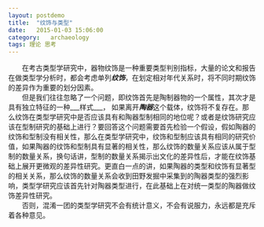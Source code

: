 ```yaml
---
layout:	postdemo
title:	"纹饰与类型"
date:	2015-01-03 15:06:00
category:	archaeology
tags: 理论 思考
---
```

&emsp;&emsp;在考古类型学研究中，器物纹饰是一种重要类型判别指标，大量的论文和报告在做类型学分析时，都会考虑单列***纹饰***，在划定相对年代关系时，将不同时期纹饰的差异作为重要的划分因素。    
&emsp;&emsp;但是我们往往忽略了一个问题，即纹饰首先是陶制器物的一个属性，其次才是具有独立特征的一种___样式___， 如果离开***陶器***这个载体，纹饰将不复存在。那么纹饰在类型学研究中是否应该具有和陶器型制相同的地位呢？或者是纹饰研究应该在型制研究的基础上进行？要回答这个问题需要首先检验一个假设，假如陶器的纹饰和型制没有相关性，那么在类型学研究中，纹饰和型制应该具有相同的研究价值，如果陶器的纹饰和型制具有显著的相关性，那么纹饰的数量关系应该从属于型制的数量关系，换句话讲，型制的数量关系揭示出文化的差异性后，才能在纹饰基础上展开更微观的差异性研究。更直白一点的讲，如果陶器的类型和纹饰有显著型的相关关系，那么纹饰的数量关系会收到田野发掘中采集到的陶器类型的强烈影响，类型学研究应该首先针对陶器类型进行，在此基础上在对统一类型的陶器做纹饰差异性研究。  
&emsp;&emsp;否则，混淆一团的类型学研究不会有统计意义，不会有说服力，永远都是充斥着各种意见。

